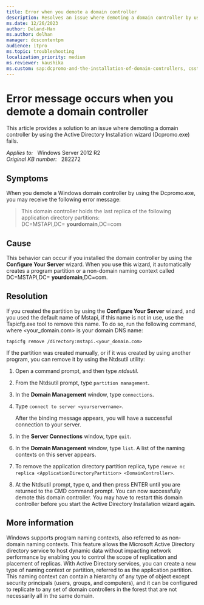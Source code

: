 ```yaml
---
title: Error when you demote a domain controller
description: Resolves an issue where demoting a domain controller by using the Active Directory Installation wizard (Dcpromo.exe) fails.
ms.date: 12/26/2023
author: Deland-Han
ms.author: delhan
manager: dcscontentpm
audience: itpro
ms.topic: troubleshooting
localization_priority: medium
ms.reviewer: kaushika
ms.custom: sap:dcpromo-and-the-installation-of-domain-controllers, csstroubleshoot
---
```

# Error message occurs when you demote a domain controller

This article provides a solution to an issue where demoting a domain controller by using the Active Directory Installation wizard (Dcpromo.exe) fails.

_Applies to:_ &nbsp; Windows Server 2012 R2  
_Original KB number:_ &nbsp; 282272

## Symptoms

When you demote a Windows domain controller by using the Dcpromo.exe, you may receive the following error message:

> This domain controller holds the last replica of the following application directory partitions:  
> DC=MSTAPI,DC= **yourdomain**,DC=com

## Cause

This behavior can occur if you installed the domain controller by using the **Configure Your Server** wizard. When you use this wizard, it automatically creates a program partition or a non-domain naming context called DC=MSTAPI,DC= **yourdomain**,DC=com.

## Resolution

If you created the partition by using the **Configure Your Server** wizard, and you used the default name of Mstapi, if this name is not in use, use the Tapicfg.exe tool to remove this name. To do so, run the following command, where <your_domain.com> is your domain DNS name:

```console
tapicfg remove /directory:mstapi.<your_domain.com>
```

If the partition was created manually, or if it was created by using another program, you can remove it by using the Ntdsutil utility:

1. Open a command prompt, and then type *ntdsutil*.
2. From the Ntdsutil prompt, type `partition management`.
3. In the **Domain Management** window, type `connections`.
4. Type `connect to server <yourservername>`.

    After the binding message appears, you will have a successful connection to your server.
5. In the **Server Connections** window, type `quit`.
6. In the **Domain Management** window, type `list`. A list of the naming contexts on this server appears.
7. To remove the application directory partition replica, type `remove nc replica <ApplicationDirectoryPartition> <DomainController>`.
8. At the Ntdsutil prompt, type `Q`, and then press ENTER until you are returned to the CMD command prompt. You can now successfully demote this domain controller. You may have to restart this domain controller before you start the Active Directory Installation wizard again.

## More information

Windows supports program naming contexts, also referred to as non-domain naming contexts. This feature allows the Microsoft Active Directory directory service to host dynamic data without impacting network performance by enabling you to control the scope of replication and placement of replicas. With Active Directory services, you can create a new type of naming context or partition, referred to as the application partition. This naming context can contain a hierarchy of any type of object except security principals (users, groups, and computers), and it can be configured to replicate to any set of domain controllers in the forest that are not necessarily all in the same domain.
